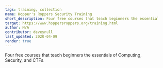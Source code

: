 ```yaml
---
tags: training, collection
name: Hopper's Roppers Security Training
short_description: Four free courses that teach beginners the essentials of Computing, Security, and CTFs.
target: https://www.hoppersroppers.org/training.html
author: N/A
contributor: deveynull
last_updated: 2020-04-09
render: true
---
```


Four free courses that teach beginners the essentials of Computing, Security, and CTFs.
